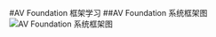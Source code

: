 #AV Foundation 框架学习
##AV Foundation 系统框架图
![AV Foundation 系统框架图](http://wx4.sinaimg.cn/mw690/937882b5gy1fgyi3l4o10j20we0hkmzk.jpg)
